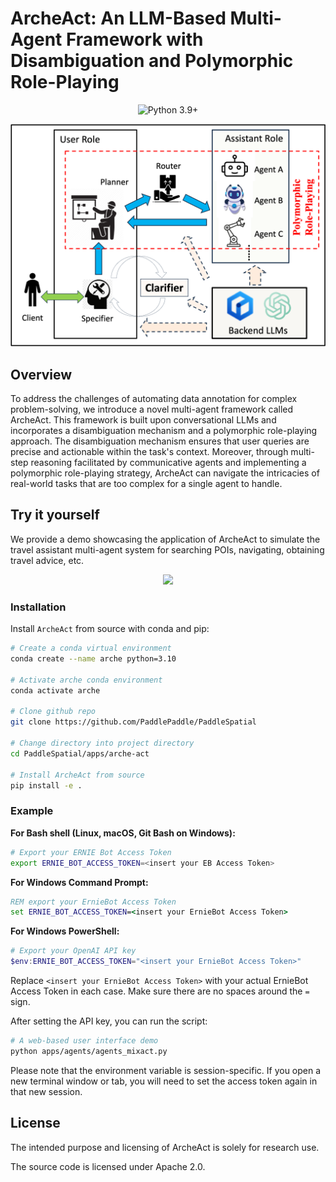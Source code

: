 

# ArcheAct: An LLM-Based Multi-Agent Framework with Disambiguation and Polymorphic Role-Playing

<div align="center">

  <a>![Python 3.9+](https://img.shields.io/badge/Python-3.9%2B-brightgreen.svg)</a>
</div>

<p align="center">
  <img src='misc/archeact_framework.png' width=600>
</p>

## Overview

To address the challenges of automating data annotation for complex problem-solving, we introduce a novel multi-agent framework called ArcheAct. 
This framework is built upon conversational LLMs and incorporates a disambiguation mechanism and a polymorphic role-playing approach. 
The disambiguation mechanism ensures that user queries are precise and actionable within the task's context. 
Moreover, through multi-step reasoning facilitated by communicative agents and implementing a polymorphic role-playing strategy, ArcheAct can navigate the intricacies of real-world tasks that are too complex for a single agent to handle. 

## Try it yourself
We provide a demo showcasing the application of ArcheAct to simulate the travel assistant multi-agent system for searching POIs, navigating, obtaining travel advice, etc.

<p align="center">
  <img src='./misc/demo_showcase.gif' width=800>
</p>



### Installation

Install `ArcheAct` from source with conda and pip: 

```sh
# Create a conda virtual environment
conda create --name arche python=3.10

# Activate arche conda environment
conda activate arche

# Clone github repo
git clone https://github.com/PaddlePaddle/PaddleSpatial

# Change directory into project directory
cd PaddleSpatial/apps/arche-act

# Install ArcheAct from source
pip install -e .
```

### Example


**For Bash shell (Linux, macOS, Git Bash on Windows):**

```bash
# Export your ERNIE Bot Access Token
export ERNIE_BOT_ACCESS_TOKEN=<insert your EB Access Token>
```

**For Windows Command Prompt:**

```cmd
REM export your ErnieBot Access Token
set ERNIE_BOT_ACCESS_TOKEN=<insert your ErnieBot Access Token>
```

**For Windows PowerShell:**

```powershell
# Export your OpenAI API key
$env:ERNIE_BOT_ACCESS_TOKEN="<insert your ErnieBot Access Token>"
```

Replace `<insert your ErnieBot Access Token>` with your actual ErnieBot Access Token in each case. 
Make sure there are no spaces around the `=` sign.

After setting the API key, you can run the script:

```bash
# A web-based user interface demo
python apps/agents/agents_mixact.py
```

Please note that the environment variable is session-specific. 
If you open a new terminal window or tab, you will need to set the access token again in that new session.



## License

The intended purpose and licensing of ArcheAct is solely for research use.

The source code is licensed under Apache 2.0.

